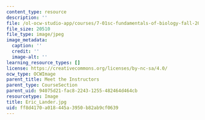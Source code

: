 ```yaml
---
content_type: resource
description: ''
file: /ol-ocw-studio-app/courses/7-01sc-fundamentals-of-biology-fall-2011/ff8d4170a018445a3950b82ab9cf0639_Eric_Lander.jpg
file_size: 20510
file_type: image/jpeg
image_metadata:
  caption: ''
  credit: ''
  image-alt: ''
learning_resource_types: []
license: https://creativecommons.org/licenses/by-nc-sa/4.0/
ocw_type: OCWImage
parent_title: Meet the Instructors
parent_type: CourseSection
parent_uid: 94075d21-fac8-2243-1255-482464d464cb
resourcetype: Image
title: Eric_Lander.jpg
uid: ff8d4170-a018-445a-3950-b82ab9cf0639
---
```

